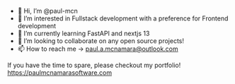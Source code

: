 - 👋 Hi, I’m @paul-mcn
- 👀 I’m interested in Fullstack development with a preference for Frontend development
- 🌱 I’m currently learning FastAPI and nextjs 13
- 💞️ I’m looking to collaborate on any open source projects!
- 📫 How to reach me -> paul.a.mcnamara@outlook.com

If you have the time to spare, please checkout my portfolio! https://paulmcnamarasoftware.com

<!---
paul-mcn/paul-mcn is a ✨ special ✨ repository because its `README.md` (this file) appears on your GitHub profile.
You can click the Preview link to take a look at your changes.
--->
